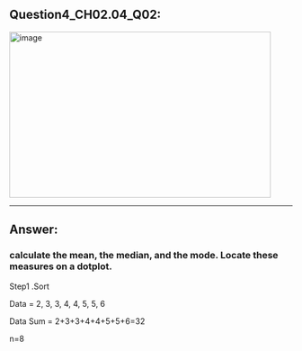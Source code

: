 ## Question4_CH02.04_Q02:
<img width="465" height="295" alt="image" src="https://github.com/user-attachments/assets/d2fd8c2d-df5a-4902-a8d0-e448a282bdd1" />



---
## Answer:
### calculate the mean, the median, and the mode. Locate these measures on a dotplot.
Step1 .Sort

Data =  2, 3, 3, 4, 4, 5, 5, 6

Data Sum = 2+3+3+4+4+5+5+6=32

n=8
